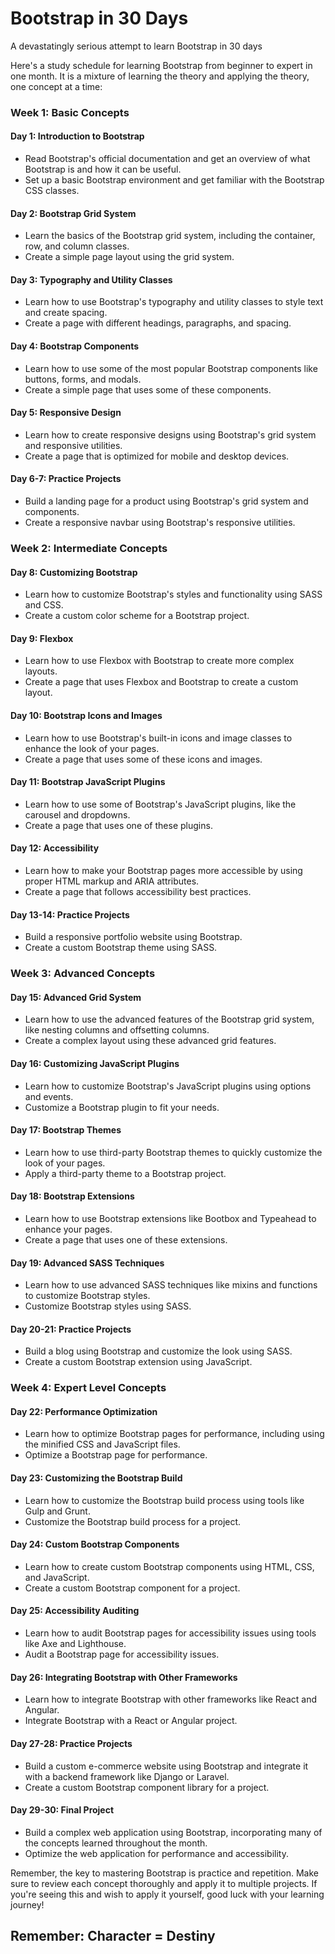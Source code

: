# Bootstrap in 30 Days
A devastatingly serious attempt to learn Bootstrap in 30 days

Here's a study schedule for learning Bootstrap from beginner to expert in one month. It is a mixture of learning the theory and applying the theory, one concept at a time:

### Week 1: Basic Concepts

#### Day 1: Introduction to Bootstrap
- Read Bootstrap's official documentation and get an overview of what Bootstrap is and how it can be useful.
- Set up a basic Bootstrap environment and get familiar with the Bootstrap CSS classes.

#### Day 2: Bootstrap Grid System
- Learn the basics of the Bootstrap grid system, including the container, row, and column classes.
- Create a simple page layout using the grid system.

#### Day 3: Typography and Utility Classes
- Learn how to use Bootstrap's typography and utility classes to style text and create spacing.
- Create a page with different headings, paragraphs, and spacing.

#### Day 4: Bootstrap Components
- Learn how to use some of the most popular Bootstrap components like buttons, forms, and modals.
- Create a simple page that uses some of these components.

#### Day 5: Responsive Design
- Learn how to create responsive designs using Bootstrap's grid system and responsive utilities.
- Create a page that is optimized for mobile and desktop devices.

#### Day 6-7: Practice Projects
- Build a landing page for a product using Bootstrap's grid system and components.
- Create a responsive navbar using Bootstrap's responsive utilities.

### Week 2: Intermediate Concepts

#### Day 8: Customizing Bootstrap
- Learn how to customize Bootstrap's styles and functionality using SASS and CSS.
- Create a custom color scheme for a Bootstrap project.

#### Day 9: Flexbox
- Learn how to use Flexbox with Bootstrap to create more complex layouts.
- Create a page that uses Flexbox and Bootstrap to create a custom layout.

#### Day 10: Bootstrap Icons and Images
- Learn how to use Bootstrap's built-in icons and image classes to enhance the look of your pages.
- Create a page that uses some of these icons and images.

#### Day 11: Bootstrap JavaScript Plugins
- Learn how to use some of Bootstrap's JavaScript plugins, like the carousel and dropdowns.
- Create a page that uses one of these plugins.

#### Day 12: Accessibility
- Learn how to make your Bootstrap pages more accessible by using proper HTML markup and ARIA attributes.
- Create a page that follows accessibility best practices.

#### Day 13-14: Practice Projects
- Build a responsive portfolio website using Bootstrap.
- Create a custom Bootstrap theme using SASS.

### Week 3: Advanced Concepts

#### Day 15: Advanced Grid System
- Learn how to use the advanced features of the Bootstrap grid system, like nesting columns and offsetting columns.
- Create a complex layout using these advanced grid features.

#### Day 16: Customizing JavaScript Plugins
- Learn how to customize Bootstrap's JavaScript plugins using options and events.
- Customize a Bootstrap plugin to fit your needs.

#### Day 17: Bootstrap Themes
- Learn how to use third-party Bootstrap themes to quickly customize the look of your pages.
- Apply a third-party theme to a Bootstrap project.

#### Day 18: Bootstrap Extensions
- Learn how to use Bootstrap extensions like Bootbox and Typeahead to enhance your pages.
- Create a page that uses one of these extensions.

#### Day 19: Advanced SASS Techniques
- Learn how to use advanced SASS techniques like mixins and functions to customize Bootstrap styles.
- Customize Bootstrap styles using SASS.

#### Day 20-21: Practice Projects
- Build a blog using Bootstrap and customize the look using SASS.
- Create a custom Bootstrap extension using JavaScript.

### Week 4: Expert Level Concepts
#### Day 22: Performance Optimization
- Learn how to optimize Bootstrap pages for performance, including using the minified CSS and JavaScript files.
- Optimize a Bootstrap page for performance.

#### Day 23: Customizing the Bootstrap Build
- Learn how to customize the Bootstrap build process using tools like Gulp and Grunt.
- Customize the Bootstrap build process for a project.

#### Day 24: Custom Bootstrap Components
- Learn how to create custom Bootstrap components using HTML, CSS, and JavaScript.
- Create a custom Bootstrap component for a project.

#### Day 25: Accessibility Auditing
- Learn how to audit Bootstrap pages for accessibility issues using tools like Axe and Lighthouse.
- Audit a Bootstrap page for accessibility issues.

#### Day 26: Integrating Bootstrap with Other Frameworks
- Learn how to integrate Bootstrap with other frameworks like React and Angular.
- Integrate Bootstrap with a React or Angular project.

#### Day 27-28: Practice Projects
- Build a custom e-commerce website using Bootstrap and integrate it with a backend framework like Django or Laravel.
- Create a custom Bootstrap component library for a project.

#### Day 29-30: Final Project
- Build a complex web application using Bootstrap, incorporating many of the concepts learned throughout the month.
- Optimize the web application for performance and accessibility.

Remember, the key to mastering Bootstrap is practice and repetition. Make sure to review each concept thoroughly and apply it to multiple projects. If you're seeing this and wish to apply it yourself, good luck with your learning journey!

## Remember: Character = Destiny
